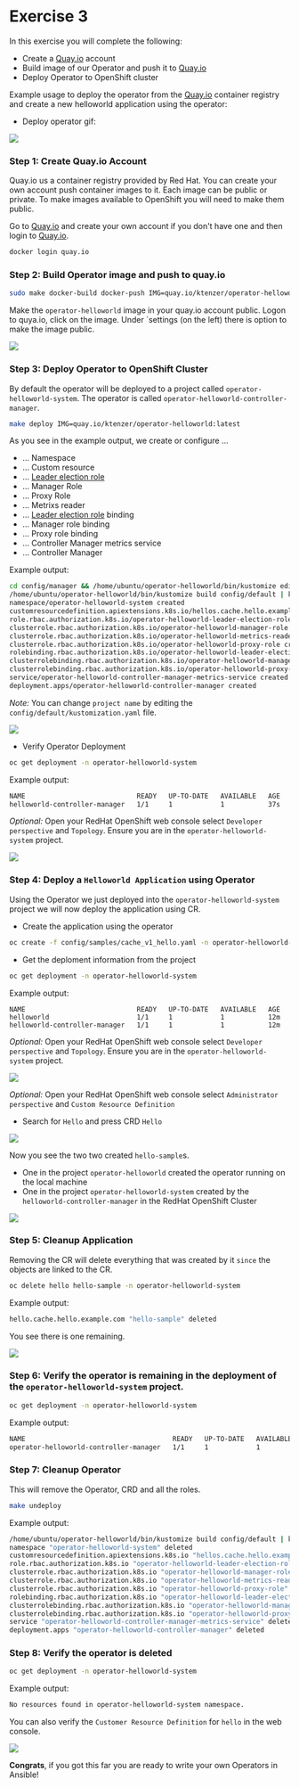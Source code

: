 # Exercise 3

In this exercise you will complete the following:

* Create a [Quay.io](https://quay.io/) account
* Build image of our Operator and push it to [Quay.io](https://quay.io/)
* Deploy Operator to OpenShift cluster

Example usage to deploy the operator from the [Quay.io](https://quay.io/) container registry and create a new helloworld application using the operator:

* Deploy operator gif:

![](../images/ex-3-01-deploy-operator.gif)


### Step 1: Create Quay.io Account

Quay.io us a container registry provided by Red Hat. You can create your own account push container images to it. Each image can be public or private. To make images available to OpenShift you will need to make them public.

Go to [Quay.io](https://quay.io/) and create your own account if you don't have one and then login to [Quay.io](https://quay.io/).

```sh
docker login quay.io
```

### Step 2: Build Operator image and push to quay.io

```sh
sudo make docker-build docker-push IMG=quay.io/ktenzer/operator-helloworld:latest
```

Make the `operator-helloworld` image in your quay.io account public. Logon to quya.io, click on the image. Under `settings (on the left) there is option to make the image public.

![](../images/ex-3-00.png)

### Step 3: Deploy Operator to OpenShift Cluster

By default the operator will be deployed to a project called `operator-helloworld-system`. The operator is called `operator-helloworld-controller-manager`.

```sh
make deploy IMG=quay.io/ktenzer/operator-helloworld:latest
```

As you see in the example output, we create or configure ...

* ... Namespace
* ... Custom resource
* ... [Leader election role](https://docs.openshift.com/container-platform/4.5/operators/operator_sdk/osdk-leader-election.html)
* ... Manager Role
* ... Proxy Role
* ... Metrixs reader
* ... [Leader election role](https://docs.openshift.com/container-platform/4.5/operators/operator_sdk/osdk-leader-election.html) binding
* ... Manager role binding
* ... Proxy role binding
* ... Controller Manager metrics service
* ... Controller Manager

Example output:

```sh
cd config/manager && /home/ubuntu/operator-helloworld/bin/kustomize edit set image controller=quay.io/ktenzer/operator-helloworld:latest
/home/ubuntu/operator-helloworld/bin/kustomize build config/default | kubectl apply -f -
namespace/operator-helloworld-system created
customresourcedefinition.apiextensions.k8s.io/hellos.cache.hello.example.com created
role.rbac.authorization.k8s.io/operator-helloworld-leader-election-role created
clusterrole.rbac.authorization.k8s.io/operator-helloworld-manager-role created
clusterrole.rbac.authorization.k8s.io/operator-helloworld-metrics-reader created
clusterrole.rbac.authorization.k8s.io/operator-helloworld-proxy-role created
rolebinding.rbac.authorization.k8s.io/operator-helloworld-leader-election-rolebinding created
clusterrolebinding.rbac.authorization.k8s.io/operator-helloworld-manager-rolebinding created
clusterrolebinding.rbac.authorization.k8s.io/operator-helloworld-proxy-rolebinding created
service/operator-helloworld-controller-manager-metrics-service created
deployment.apps/operator-helloworld-controller-manager created

```

_Note:_ You can change `project name` by editing the `config/default/kustomization.yaml` file.

![](../images/ex-3-01.png)

* Verify Operator Deployment

```sh
oc get deployment -n operator-helloworld-system
```

Example output:

```sh
NAME                            READY   UP-TO-DATE   AVAILABLE   AGE
helloworld-controller-manager   1/1     1            1           37s
```

_Optional:_ Open your RedHat OpenShift web console select `Developer perspective` and `Topology`. Ensure you are in the `operator-helloworld-system` project.

![](../images/ex-3-02.png)

### Step 4: Deploy a `Helloworld Application` using Operator

Using the Operator we just deployed into the `operator-helloworld-system` project we will now deploy the application using CR.

* Create the application using the operator

```sh
oc create -f config/samples/cache_v1_hello.yaml -n operator-helloworld-system
```

* Get the deploment information from the project

```sh
oc get deployment -n operator-helloworld-system
```

Example output:

```
NAME                            READY   UP-TO-DATE   AVAILABLE   AGE
helloworld                      1/1     1            1           12m
helloworld-controller-manager   1/1     1            1           12m
```

_Optional:_ Open your RedHat OpenShift web console select `Developer perspective` and `Topology`. Ensure you are in the `operator-helloworld-system` project.

![](../images/ex-3-03.png)

_Optional:_ Open your RedHat OpenShift web console select `Administrator perspective` and `Custom Resource Definition` 

* Search for `Hello` and press CRD `Hello`

![](../images/ex-3-05.png)

Now you see the two two created `hello-sample`s.

* One in the project `operator-helloworld` created the operator running on the local machine
* One in the project `operator-helloworld-system` created by the `helloworld-controller-manager` in the RedHat OpenShift Cluster

![](../images/ex-3-04.png)


### Step 5: Cleanup Application

Removing the CR will delete everything that was created by it `since` the objects are linked to the CR. 

```sh
oc delete hello hello-sample -n operator-helloworld-system
```

Example output:

```sh
hello.cache.hello.example.com "hello-sample" deleted
```

You see there is one remaining.

![](../images/ex-3-06.png)

### Step 6: Verify the operator is remaining in the deployment of the `operator-helloworld-system` project.

```sh
oc get deployment -n operator-helloworld-system
```

Example output:

```sh
NAME                                     READY   UP-TO-DATE   AVAILABLE   AGE
operator-helloworld-controller-manager   1/1     1            1           153m
```

### Step 7: Cleanup Operator

This will remove the Operator, CRD and all the roles.

```sh
make undeploy
```

Example output:

```sh
/home/ubuntu/operator-helloworld/bin/kustomize build config/default | kubectl delete -f -
namespace "operator-helloworld-system" deleted
customresourcedefinition.apiextensions.k8s.io "hellos.cache.hello.example.com" deleted
role.rbac.authorization.k8s.io "operator-helloworld-leader-election-role" deleted
clusterrole.rbac.authorization.k8s.io "operator-helloworld-manager-role" deleted
clusterrole.rbac.authorization.k8s.io "operator-helloworld-metrics-reader" deleted
clusterrole.rbac.authorization.k8s.io "operator-helloworld-proxy-role" deleted
rolebinding.rbac.authorization.k8s.io "operator-helloworld-leader-election-rolebinding" deleted
clusterrolebinding.rbac.authorization.k8s.io "operator-helloworld-manager-rolebinding" deleted
clusterrolebinding.rbac.authorization.k8s.io "operator-helloworld-proxy-rolebinding" deleted
service "operator-helloworld-controller-manager-metrics-service" deleted
deployment.apps "operator-helloworld-controller-manager" deleted
```

### Step 8: Verify the operator is deleted

```sh
oc get deployment -n operator-helloworld-system
```
Example output:

```sh
No resources found in operator-helloworld-system namespace.
```

You can also verify the `Customer Resource Definition` for `hello` in the web console.

![](../images/ex-3-07.png)


**Congrats**, if you got this far you are ready to write your own Operators in Ansible!
